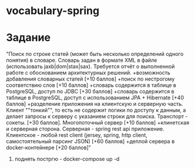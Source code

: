# vocabulary-spring
# Задание
"Поиск по строке статей (может быть несколько определений одного понятия) в словаре. Словарь задан в формате XML в файле (использовать jaxb|dom|stax|sax).
Требуется отчёт о выполненной работе с обоснованием архитектурных решений.
+возможность добавления словарных статей [+10 баллов]
+поиск по нестрогому соответствию слов [+10 баллов]
+словарь содержится в таблице в PostgreSQL, доступ по JDBC [+30 баллов]
+словарь содержится в таблице в PostgreSQL, доступ с использованием JPA + Hibernate [+40 баллов]
+разделение приложения на клиентскую и серверную часть. Клиент ""тонкий"", то есть не содержит логики по доступу к данным, а делает запросы к серверу с указанием строки для поиска. Транспорт - сокеты. [+30 баллов]. Многопоточный сервер [+10 баллов]
+клинетская и серверная сторона. Серверная - spring rest api приложение. Клиентское - любой rest client (jersey, spring, http client, самостоятельный парсинг JSON) [+60 баллов]
+деплой сервера в docker-контейнере [+20 баллов]"

1) поднять постргю - docker-compose up -d
